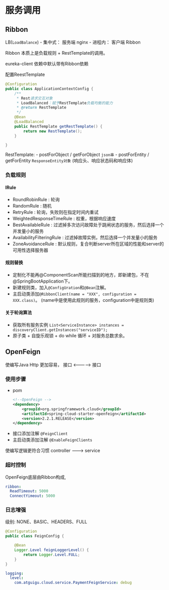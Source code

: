 # 服务调用

## Ribbon

LB(`LoadBalance`) 
    - 集中式： 服务端 nginx
    - 进程内： 客户端 Ribbon

Ribbon 本质上是负载规则 + RestTemplate的调用。

eureka-client 依赖中默认带有Ribbon依赖

配置ReestTemplate
```java
@Configuration
public class ApplicationContextConfig {
    /**
     * Rest请求交互对象
     * LoadBalanced：赋予RestTemplate负载均衡的能力
     * @return RestTemplate
     */
    @Bean
    @LoadBalanced
    public RestTemplate getRestTemplate() {
        return new RestTemplate();
    }

}
```

RestTemplate:
    - postForObject / getForObject  `json串`
    - postForEntity / getForEntity  `ResponseEntity对象` (响应头、响应状态码和响应体)

### 负载规则

#### IRule
- RoundRobinRule : 轮询
- RandomRule : 随机
- RetryRule : 轮询，失败则在指定时间内重试
- WeightedResponseTimeRule : 权重，根据响应速度
- BestAvailableRule : 过滤掉多次访问故障处于跳闸状态的服务，然后选择一个并发量小的服务
- AvailabilityFilteringRule : 过滤掉故障实例，然后选择一个并发量小的服务
- ZoneAvoidanceRule : 默认规则，复合判断server所在区域的性能和server的可用性选择服务器

#### 规则替换
- 定制化不能再@ComponentScan所能扫描到的地方，即新建包，不在@SpringBootApplication下。
- 新建规则类，加入`@ConfigUration`和`@Bean`注解。
- 主启动类添加`@RibbonClient(name = "XXX", configuration = XXX.class)`。 (name中是使用此规则的服务，configuration中是规则类)

#### 关于轮询算法
- 获取所有服务实例 `List<ServiceInstance> instances = discoveryClient.getInstances("serviceID");`
- 原子类 + 自旋乐观锁 + do while 循环 + 对服务总数求余。

## OpenFeign

使编写Java Http 更加容易， 接口 <-----> 接口

### 使用步骤
- pom
    ```xml
    <!--OpenFeign -->
    <dependency>
        <groupId>org.springframework.cloud</groupId>
        <artifactId>spring-cloud-starter-openfeign</artifactId>
        <version>2.2.1.RELEASE</version>
    </dependency>
    ```
- 接口添加注解 `@FeignClient`
- 主启动类添加注解 `@EnableFeignClients`

使编写逻辑更符合习惯 controller ---> service

### 超时控制

OpenFeign底层由Ribbon构成,
```yaml
ribbon:
  ReadTimeout: 5000
  ConnectYimeout: 5000
```

### 日志增强

级别: NONE、BASIC、HEADERS、FULL

```java
@Configuration
public class FeignConfig {

    @Bean
    Logger.Level feignLoggerLevel() {
        return Logger.Level.FULL;
    }
}
```

```yaml
logging:
  level:
    com.atguigu.cloud.service.PaymentFeignService: debug
```